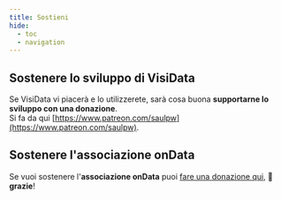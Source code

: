 ```yaml
---
title: Sostieni
hide:
  - toc
  - navigation
---
```



## Sostenere lo sviluppo di VisiData

Se VisiData vi piacerà e lo utilizzerete, sarà cosa buona **supportarne lo sviluppo con una donazione**. <br>
Si fa da qui [https://www.patreon.com/saulpw](https://www.patreon.com/saulpw).

## Sostenere l'associazione onData

Se vuoi sostenere l'**associazione onData** puoi [fare una donazione qui](https://tinyurl.com/sostieniondata), 🙏 **grazie**!
